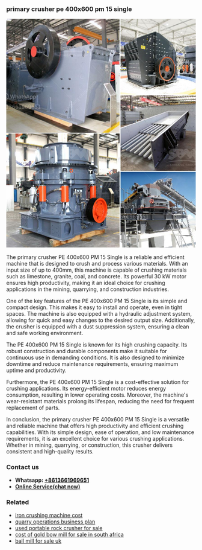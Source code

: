 <h3>primary crusher pe 400x600 pm 15 single</h3><img src='1708587194.jpg' alt=''><p>The primary crusher PE 400x600 PM 15 Single is a reliable and efficient machine that is designed to crush and process various materials. With an input size of up to 400mm, this machine is capable of crushing materials such as limestone, granite, coal, and concrete. Its powerful 30 kW motor ensures high productivity, making it an ideal choice for crushing applications in the mining, quarrying, and construction industries.</p><p>One of the key features of the PE 400x600 PM 15 Single is its simple and compact design. This makes it easy to install and operate, even in tight spaces. The machine is also equipped with a hydraulic adjustment system, allowing for quick and easy changes to the desired output size. Additionally, the crusher is equipped with a dust suppression system, ensuring a clean and safe working environment.</p><p>The PE 400x600 PM 15 Single is known for its high crushing capacity. Its robust construction and durable components make it suitable for continuous use in demanding conditions. It is also designed to minimize downtime and reduce maintenance requirements, ensuring maximum uptime and productivity.</p><p>Furthermore, the PE 400x600 PM 15 Single is a cost-effective solution for crushing applications. Its energy-efficient motor reduces energy consumption, resulting in lower operating costs. Moreover, the machine's wear-resistant materials prolong its lifespan, reducing the need for frequent replacement of parts.</p><p>In conclusion, the primary crusher PE 400x600 PM 15 Single is a versatile and reliable machine that offers high productivity and efficient crushing capabilities. With its simple design, ease of operation, and low maintenance requirements, it is an excellent choice for various crushing applications. Whether in mining, quarrying, or construction, this crusher delivers consistent and high-quality results.</p><h3>Contact us</h3><ul><li><strong>Whatsapp:&nbsp;<a href="https://wa.me/8613661969651">+8613661969651</a></strong></li><li><a href="https://swt.shibang-china.com/?git&amp;zhl&amp;primary crusher pe 400x600 pm 15 single"><strong>Online Service(chat now)</strong></a></li></ul><h3>Related</h3><ul><li><a href='iron crushing machine cost.md'>iron crushing machine cost</a></li><li><a href='quarry operations business plan.md'>quarry operations business plan</a></li><li><a href='used portable rock crusher for sale.md'>used portable rock crusher for sale</a></li><li><a href='cost of gold bow mill for sale in south africa.md'>cost of gold bow mill for sale in south africa</a></li><li><a href='ball mill for sale uk.md'>ball mill for sale uk</a></li></ul>